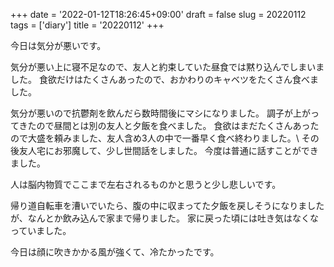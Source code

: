 +++
date = '2022-01-12T18:26:45+09:00'
draft = false
slug = 20220112
tags = ['diary']
title = '20220112'
+++

今日は気分が悪いです。

気分が悪い上に寝不足なので、友人と約束していた昼食では黙り込んでしまいました。
食欲だけはたくさんあったので、おかわりのキャベツをたくさん食べました。

気分が悪いので抗鬱剤を飲んだら数時間後にマシになりました。
調子が上がってきたので昼間とは別の友人と夕飯を食べました。
食欲はまだたくさんあったので大盛を頼みました、友人含め3人の中で一番早く食べ終わりました。\\
その後友人宅にお邪魔して、少し世間話をしました。
今度は普通に話すことができました。

人は脳内物質でここまで左右されるものかと思うと少し悲しいです。

帰り道自転車を漕いでいたら、腹の中に収まってた夕飯を戻しそうになりましたが、なんとか飲み込んで家まで帰りました。
家に戻った頃には吐き気はなくなっていました。

今日は顔に吹きかかる風が強くて、冷たかったです。